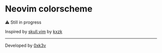 # Neovim colorscheme

⚠️ Still in progress

Inspired by [skull.vim](https://github.com/kxzk/skull-vim) by [kxzk](https://github.com/kxzk)

---

Developed by [0xk3v](https://github.com/0xk3v)
